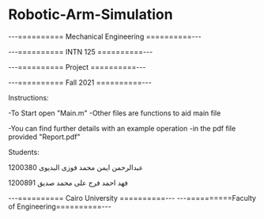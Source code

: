 # Robotic-Arm-Simulation
---========== Mechanical Engineering ==========---

---==========       INTN 125         ==========---

---==========        Project         ==========---

---==========       Fall 2021        ==========---

Instructions:

-To Start open "Main.m"
-Other files are functions to aid main file

-You can find further details with an example operation
-in the pdf file provided "Report.pdf"


Students:

عبدالرحمن ايمن محمد فوزى البديوى	1200380

فهد احمد فرج على محمد صديق	1200891

 

---==========   Cairo University   ==========---
---==========Faculty of Engineering==========---
